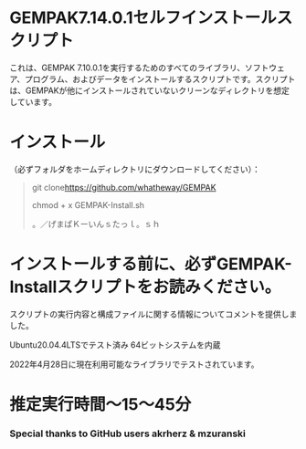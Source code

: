 # GEMPAK7.14.0.1セルフインストールスクリプト

これは、GEMPAK 7.10.0.1を実行するためのすべてのライブラリ、ソフトウェア、プログラム、およびデータをインストールするスクリプトです。スクリプトは、GEMPAKが他にインストールされていないクリーンなディレクトリを想定しています。

# インストール

（必ずフォルダをホームディレクトリにダウンロードしてください）：

> git clone<https://github.com/whatheway/GEMPAK>
>
> chmod + x GEMPAK-Install.sh
>
> 。／げまぱＫーいんｓたっｌ。ｓｈ

# インストールする前に、必ずGEMPAK-Installスクリプトをお読みください。

スクリプトの実行内容と構成ファイルに関する情報についてコメントを提供しました。

Ubuntu20.04.4LTSでテスト済み
64ビットシステムを内蔵

2022年4月28日に現在利用可能なライブラリでテストされています。

# 推定実行時間〜15〜45分

### Special thanks to  GitHub users akrherz & mzuranski
